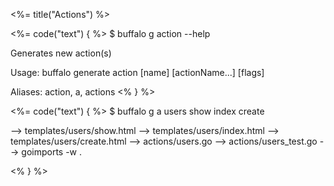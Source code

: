 <%= title("Actions") %>

<%= code("text") { %>
$ buffalo g action --help

Generates new action(s)

Usage:
  buffalo generate action [name] [actionName...] [flags]

Aliases:
  action, a, actions
<% } %>

<%= code("text") { %>
$ buffalo g a users show index create

--> templates/users/show.html
--> templates/users/index.html
--> templates/users/create.html
--> actions/users.go
--> actions/users_test.go
--> goimports -w .

<% } %>
